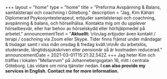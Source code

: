 +++
layout = "home"
type = "home"
title = "Preforma Avspänning & Balans, samtalsterapi och coachning i Göteborg."
description = "Jag, Kim Kähäri Diplomerad Psykosyntesterapeut, erbjuder samtalsterapi och coachning, avspänning & balans, och hörselhälsa. Kontakta mig om du upplever hörselbesvär, eller har behov av hörselskydd eller hörhjälpmedel på arbetet."
announcementText = "**Aktuellt:** \n\nJag erbjuder även kontakt / terapi / coachning via Zoom eller Skype. Tider finns främst under måndagar & tisdagar samt i viss mån onsdag & fredag kväll.\n\nÄr du arbetslös, studerande, långtidssjukskriven eller pensionär så är kostnaden reducerad."
announcementDate = 2021-03-01T15:21:32.542Z
+++
Jag heter Kim och träffas i lokalen "Mellanrum" på Johannebergsgatan 16, mitt i centrala Göteborg. Läs vidare om mina tjänster nedan. **I can also provide my services in English.  Contact me for more information.**
